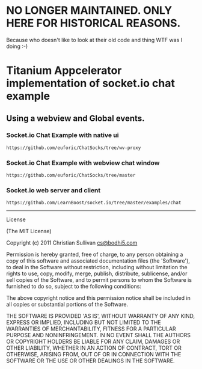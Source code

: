 # NO LONGER MAINTAINED. ONLY HERE FOR HISTORICAL REASONS.
Because who doesn't like to look at their old code and thing WTF was I doing :-)

# Titanium Appcelerator implementation of socket.io chat example 
## Using a webview and Global events.

### Socket.io Chat Example with native ui

``https://github.com/euforic/ChatSocks/tree/wv-proxy``

### Socket.io Chat Example with webview chat window

``https://github.com/euforic/ChatSocks/tree/master``

### Socket.io web server and client

``https://github.com/LearnBoost/socket.io/tree/master/examples/chat``

----------------------------------
License

(The MIT License)

Copyright (c) 2011 Christian Sullivan <cs@bodhi5.com>

Permission is hereby granted, free of charge, to any person obtaining a copy of this software and associated documentation files (the 'Software'), to deal in the Software without restriction, including without limitation the rights to use, copy, modify, merge, publish, distribute, sublicense, and/or sell copies of the Software, and to permit persons to whom the Software is furnished to do so, subject to the following conditions:

The above copyright notice and this permission notice shall be included in all copies or substantial portions of the Software.

THE SOFTWARE IS PROVIDED 'AS IS', WITHOUT WARRANTY OF ANY KIND, EXPRESS OR IMPLIED, INCLUDING BUT NOT LIMITED TO THE WARRANTIES OF MERCHANTABILITY, FITNESS FOR A PARTICULAR PURPOSE AND NONINFRINGEMENT. IN NO EVENT SHALL THE AUTHORS OR COPYRIGHT HOLDERS BE LIABLE FOR ANY CLAIM, DAMAGES OR OTHER LIABILITY, WHETHER IN AN ACTION OF CONTRACT, TORT OR OTHERWISE, ARISING FROM, OUT OF OR IN CONNECTION WITH THE SOFTWARE OR THE USE OR OTHER DEALINGS IN THE SOFTWARE.